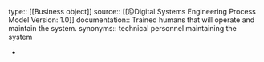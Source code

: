 type:: [[Business object]]
source:: [[@Digital Systems Engineering Process Model Version: 1.0]]
documentation:: Trained humans that will operate and maintain the system.
synonyms:: technical personnel maintaining the system

-